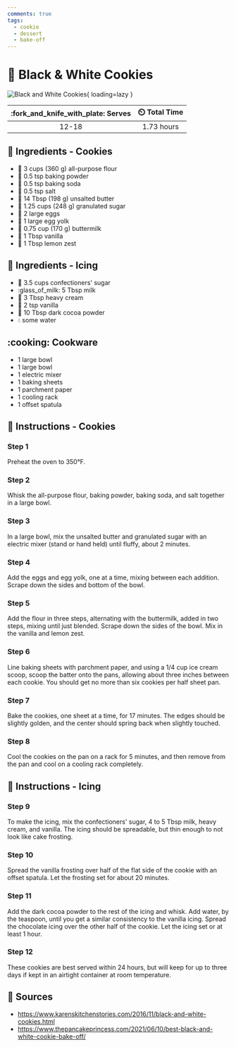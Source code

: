 ```yaml
---
comments: true
tags:
  - cookie
  - dessert
  - bake-off
---
```

# :cookie: Black & White Cookies

![Black and White Cookies](../assets/images/black-and-white-cookies.jpg){ loading=lazy }

| :fork_and_knife_with_plate: Serves | :timer_clock: Total Time |
|:----------------------------------:|:-----------------------: |
| 12-18 | 1.73 hours |

## :salt: Ingredients - Cookies

- :ear_of_rice: 3 cups (360 g) all-purpose flour
- :dash: 0.5 tsp baking powder
- :cup_with_straw: 0.5 tsp baking soda
- :salt: 0.5 tsp salt
- :butter: 14 Tbsp (198 g) unsalted butter
- :candy: 1.25 cups (248 g) granulated sugar
- :egg: 2 large eggs
- :egg: 1 large egg yolk
- :butter: 0.75 cup (170 g) buttermilk
- :icecream: 1 Tbsp vanilla
- :lemon: 1 Tbsp lemon zest

## :salt: Ingredients - Icing

- :candy: 3.5 cups confectioners' sugar
- :glass_of_milk: 5 Tbsp milk
- :icecream: 3 Tbsp heavy cream
- :icecream: 2 tsp vanilla
- :chocolate_bar: 10 Tbsp dark cocoa powder
- :droplet: some water

## :cooking: Cookware

- 1 large bowl
- 1 large bowl
- 1 electric mixer
- 1 baking sheets
- 1 parchment paper
- 1 cooling rack
- 1 offset spatula

## :pencil: Instructions - Cookies

### Step 1

Preheat the oven to 350°F.

### Step 2

Whisk the all-purpose flour, baking powder, baking soda, and salt together in a large bowl.

### Step 3

In a large bowl, mix the unsalted butter and granulated sugar with an electric mixer (stand or hand held) until fluffy,
about 2 minutes.

### Step 4

Add the eggs and egg yolk, one at a time, mixing between each addition. Scrape down the sides and bottom of the bowl.

### Step 5

Add the flour in three steps, alternating with the buttermilk, added in two steps, mixing until just blended. Scrape
down the sides of the bowl. Mix in the vanilla and lemon zest.

### Step 6

Line baking sheets with parchment paper, and using a 1/4 cup ice cream scoop, scoop the batter onto the pans, allowing
about three inches between each cookie. You should get no more than six cookies per half sheet pan.

### Step 7

Bake the cookies, one sheet at a time, for 17 minutes. The edges should be slightly golden, and the center should spring
back when slightly touched.

### Step 8

Cool the cookies on the pan on a rack for 5 minutes, and then remove from the pan and cool on a cooling rack completely.

## :pencil: Instructions - Icing

### Step 9

To make the icing, mix the confectioners' sugar, 4 to 5 Tbsp milk, heavy cream, and vanilla. The icing should be
spreadable, but thin enough to not look like cake frosting.

### Step 10

Spread the vanilla frosting over half of the flat side of the cookie with an offset spatula. Let the frosting set for
about 20 minutes.

### Step 11

Add the dark cocoa powder to the rest of the icing and whisk. Add water, by the teaspoon, until you get a similar
consistency to the vanilla icing. Spread the chocolate icing over the other half of the cookie. Let the icing set or at
least 1 hour.

### Step 12

These cookies are best served within 24 hours, but will keep for up to three days if kept in an airtight container at
room temperature.

## :link: Sources

- <https://www.karenskitchenstories.com/2016/11/black-and-white-cookies.html>
- <https://www.thepancakeprincess.com/2021/06/10/best-black-and-white-cookie-bake-off/>
